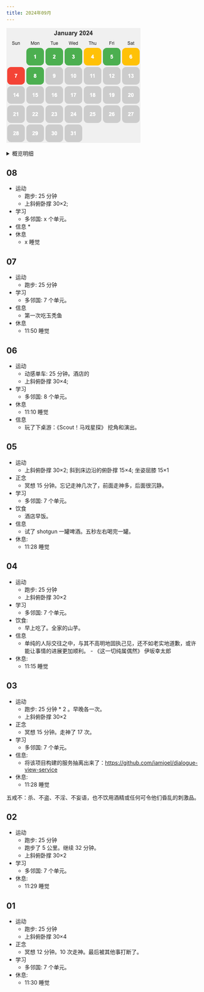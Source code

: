 ```yaml
---
title: 2024年09月
---
```


![](./images/2024-09.png)  

<details>
  <summary>概览明细</summary>

| 日期  | 有氧运动(如跑步 25 分钟)(G*1) | 每周跑 5 公里(G*4)   | 冥想(G*2) | 吃早饭(B*1)   | 吃夜宵(B*2) | 熬夜(B*5)  |
|:----:|:--------------------------:|:------------------:|:---------:|:-----------:|:-----------:|:---------:|
|  08  |        1                   |         0          |     0     |      0      |      0      |     0     |
|  07  |        1                   |         0          |     0     |      1      |      0      |     1     |
|  06  |        1                   |         0          |     0     |      1      |      0      |     0     |
|  05  |        0                   |         0          |     1     |      1      |      0      |     0     |
|  04  |        1                   |         0          |     0     |      1      |      0      |     0     |
|  03  |        2                   |         0          |     1     |      0      |      0      |     0     |
|  02  |        1                   |         1          |     0     |      0      |      0      |     0     |
|  01  |        1                   |         0          |     1     |      0      |      0      |     0     |

## 概览
* 体力锻炼
  * 跑步 25分钟。完成情况: 8/25+。 
  * 每周跑一次 5 公里。完成总数: 1/4+。未达成周:
* 正念
  * 冥想 15 分钟。完成情况: 3/15+。 
  * 蹲坑不玩手机。剩余次数：1/5-。
* 学习
  * 多邻国: 5+ 个单元。完成情况：7/25+。
* 饮食: 
  * 不吃早饭。完成情况:  4/5-。
  * 不吃夜宵。完成情况:  0/5-。
* 休息: 
  * 不熬夜。11点30(尽量 11:15)之前睡觉。完成情况:  1/5-。
* 信息
  * 05-07 公司团建去嵊泗玩。清水期。住了岛上最好的度假酒店：
    * 华美达(一千多一晚)，整体凑和。
      * 好的地方：
        * 酒店自带内部的沙滩
        * 带泳池
        * 酒店整体装修挺好的。三亚红树林酒店的东南亚度假风。
      * 不好的地方
        * 早餐的丰富程度一般。
        * 设施有点旧。
        * 房间空气不太好。卫生间淋雨旁边积水。
        * 服务不行。接个剪指甲刀没有，看沙滩的大爷，保安很早就赶人。5 点半不能下海，沙滩九点不能有人（8 点 50 就赶人了）
    * 吃了主要是小海鲜：带鱼，鲳鱼，鱿鱼，蛏子，梭子蟹，扇贝，玉秃鱼之类的。
* 其他
  * 做热力图来标识每天的状态。已完成：[每日生活状态](https://claude.site/artifacts/2b936ab6-063d-4e41-b20c-d804d11710b9)。
  * 每天用 GitHub Action 来发自定义的的邮件(https://github.com/marketplace/actions/send-a-mail)。

注: 
* 越多越好的目标的记录方式: `达成情况: 当前达成/目标+。`。 要求的完成次数不是很多的不需要未完成日期。
* 越少越好的目标的记录方式: `达成情况: 当前未达成/目标-。`。

## Template
* 运动
  * 跑步: 25 分钟
  * 上斜俯卧撑 30×2; 倒立深蹲 35×2; 坐姿屈膝 15×2
* 正念
  * 冥想 15 分钟。走神了 x 次。
* 学习
  * 多邻国: x 个单元。
* 信息
  * 
* 休息
  * x 睡觉

</details>

## 08
* 运动
  * 跑步: 25 分钟
  * 上斜俯卧撑 30×2;
* 学习
  * 多邻国: x 个单元。
* 信息
  * 
* 休息
  * x 睡觉

## 07
* 运动
  * 跑步: 25 分钟
* 学习
  * 多邻国: 7 个单元。
* 信息
  * 第一次吃玉秃鱼
* 休息
  * 11:50 睡觉

## 06
* 运动
  * 动感单车: 25 分钟。酒店的
  * 上斜俯卧撑 30×4;
* 学习
  * 多邻国: 8 个单元。
* 休息
  * 11:10 睡觉
* 信息
  * 玩了下桌游：《Scout！马戏星探》 挖角和演出。

## 05
* 运动
  * 上斜俯卧撑 30×2; 斜到床边沿的俯卧撑 15×4; 坐姿屈膝 15×1
* 正念
  * 冥想 15 分钟。忘记走神几次了，前面走神多，后面很沉静。
* 学习
  * 多邻国: 7 个单元。
* 饮食
  * 酒店早饭。
* 信息
  * 试了 shotgun 一罐啤酒。五秒左右喝完一罐。
* 休息: 
  * 11:28 睡觉

## 04
* 运动
  * 跑步: 25 分钟
  * 上斜俯卧撑 30×2
* 学习
  * 多邻国: 7 个单元。
* 饮食: 
  * 早上吃了。全家的山芋。
* 信息
  * 单纯的人际交往之中，与其不高明地固执己见，还不如老实地道歉，或许能让事情的进展更加顺利。 - 《这一切纯属偶然》 伊坂幸太郎
* 休息: 
  * 11:15 睡觉

## 03
* 运动
  * 跑步: 25 分钟 * 2 。早晚各一次。
  * 上斜俯卧撑 30×2
* 正念
  * 冥想 15 分钟。走神了 17 次。
* 学习
  * 多邻国: 7 个单元。
* 信息:
  * 将该项目构建的服务抽离出来了：https://github.com/iamjoel/dialogue-view-service
* 休息: 
  * 11:28 睡觉

五戒不：杀、不盗、不淫、不妄语，也不饮用酒精或任何可令他们昏乱的刺激品。

## 02
* 运动
  * 跑步: 25 分钟
  * 跑步了 5 公里。继续 32 分钟。
  * 上斜俯卧撑 30×2
* 学习
  * 多邻国: 7 个单元。
* 休息: 
  * 11:29 睡觉

## 01
* 运动
  * 跑步: 25 分钟
  * 上斜俯卧撑 30×4
* 正念
  * 冥想 12 分钟。10 次走神。最后被其他事打断了。
* 学习
  * 多邻国: 7 个单元。
* 休息: 
  * 11:30 睡觉
